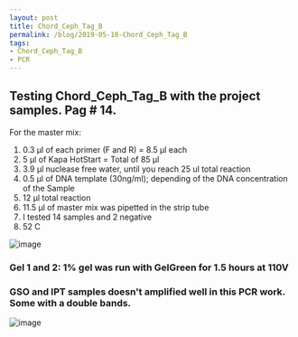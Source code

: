 ```yaml
---
layout: post
title: Chord_Ceph_Tag_B
permalink: /blog/2019-05-10-Chord_Ceph_Tag_B
tags:
- Chord_Ceph_Tag_B
- PCR
---
```


## Testing Chord_Ceph_Tag_B with the project samples. Pag # 14.

For the master mix:

1. 0.3 µl of each primer (F and R) = 8.5 µl each
2. 5 µl of Kapa HotStart = Total of 85 µl
3. 3.9 µl nuclease free water, until you reach 25 ul total reaction
4. 0.5 µl of DNA template (30ng/ml); depending of the DNA concentration of the Sample
5. 12 µl total reaction
6. 11.5 µl of master mix was pipetted in the strip tube
7. I tested 14 samples and 2 negative 
8. 52 C

![image](/eDNA/images/Page14_Co_Ce_TB.png)

### Gel 1 and 2: 1% gel was run with GelGreen for 1.5 hours at 110V

### GSO and IPT samples doesn't amplified well in this PCR work. Some with a double bands.

![image](/eDNA/images/Chord_Ceph_TagB_Page14.png)
